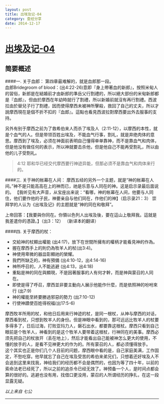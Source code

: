 ```yaml
---
layout: post
title: 出埃及记-04
category: 查经分享
date: 2014-12-17
---
```


[出埃及记-04](http://www.chinesebibleonline.com/bible.php?book=%B3%F6%B0%A3%BC%B0%BC%C7&sec=4)
=============================================

简要概述
----------------------------


####一. 关于血郎：
第四章最难解的，就是血郎那一段。      
血郎Bridegroom of blood：(出4:22-26)意即『身上帶著血的新郎』，按照米甸人的習俗，新郎是在結婚前才由新郎的準岳父行割禮的，所以絕大部份的米甸新郎都是『血郎』，但由於摩西在年幼時就行了割禮，所以新婚前就沒有再行割禮。西波拉由於替兒子行了割禮，因而使得摩西未被神所擊殺，救回了自己的丈夫，所以才說摩西現在是個不折不扣的『血郎』。這點也看見西波拉對摩西要出外去服事的支持。

另外有别于摩西之前为了救希伯来人而杀了埃及人（2:11-12），以摩西的本性，就是个血气的人。但是带领百姓出埃及，不能血气行事，割礼，就是弃绝肉体的意思。摩西到了埃及，必须在神面前表明自己懂得单单靠神，而不是靠血气和肉体，但是他没有做任何的表示，所以神就要击杀他，但是他自己不能再受割礼，所以由他的儿子受割礼。                            
> 4:12 耶和华已经交代摩西要行神迹异能，但那必须不是靠血气和肉体来行的。


####三. 关于神的帐幕在人间：
摩西五经的另外一个主题，就是“神的帐幕在人间。”神不是只能高高在上的神而已，祂是乐意与人同在的神。这是启示录最后面说的。
【我听见有大声音，从宝座出来说：“看哪，神的帐幕在人间，他要与人同住，他们要作他的子民，神要亲自与他们同在，作他们的神】（启示录21：3）
崇拜学的人认为《出埃及记》的主题就是“神的同在和敬拜”。


上帝回答：【我要與你同在。你領以色列人出埃及後，要在這山上敬拜我。這就是我差遣你的憑證。】（出3：12） （新译本的翻译）


####四. 关于摩西的杖：
* 交給神的杖顯出權能 (出4:17)，放下在世間所擁有的權柄才能看見神的作為。
*  握在摩西手上的則仍為牧羊人的杖(出3:4)。
* 神使用卑微的器皿彰顯祂的榮耀。
* 我們所缺乏的，神有預備 (出4:10-12，出4:14-16)
* 神所呼召的，人不能逃避 (出4:13，出4:18)
* 重點是神的同在與顯現，不是因著服事的人有何才幹，而是神與蒙召的人同在。
* 即使是得了呼召，摩西並非要主動向人展示他能作什麼，而是依照神的吩咐來行 (出7:9)
* 神的權能至終要勝過邪惡的勢力 (出7:10-12)
* 行使神蹟使百姓得祝福(出17:5-6)


摩西牧羊所用的杖，和他日后用来行神迹的杖，是同一根杖，从神与摩西的对话，摩西看到杖，只想到牧羊人的身份。但是神眼中看到的，那可远远比牧羊人的杖要多得多了，日后过海，打败亚玛力人，磐石出水，都要靠这根杖。摩西只看到自己眼前是个牧羊人，神看到的是这个牧羊人要带着这根杖，行神同在的美事。摩西必须先把自己的杖放开（丢在地上），然后才能看出自己能被神怎么更大的使用，不懂的放手的人，是看不见神更大的作为的。所有蒙召的人，都必须懂得放手。                                       
这个其实也正是你们几个人目前的问题，摩西眼中看的是，自己家庭美满，工作固定，不愁吃穿。他早就忘了自己在埃及受苦的希伯来弟兄们，只想着还好埃及人不会追到这里来找我，神给我们的经历都不会是偶然的，也因为等了四十年，以前的索命法老已经死了，所以之前的追杀令已经无效了。神预备一个人，是时间点都会算的很好的。逃避也没有用，找借口更没用，蒙召的人所谓经历的挣扎，在这一段显露无疑。


_以上来自 七公_

-----------------------------------------------------------
